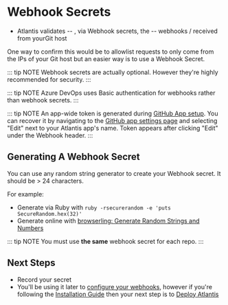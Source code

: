 # Webhook Secrets

* Atlantis validates -- , via Webhook secrets, the --  webhooks / received from yourGit host

One way to confirm this would be to allowlist requests
to only come from the IPs of your Git host but an easier way is to use a Webhook
Secret.

::: tip NOTE
Webhook secrets are actually optional. However they're highly recommended for
security.
:::

::: tip NOTE
Azure DevOps uses Basic authentication for webhooks rather than webhook secrets.
:::

::: tip NOTE
An app-wide token is generated during [GitHub App setup](access-credentials.md#github-app). You can recover it by navigating to the [GitHub app settings page](https://github.com/settings/apps) and selecting "Edit" next to your Atlantis app's name. Token appears after clicking "Edit" under the Webhook header.
:::

## Generating A Webhook Secret

You can use any random string generator to create your Webhook secret. It should be > 24 characters.

For example:

* Generate via Ruby with `ruby -rsecurerandom -e 'puts SecureRandom.hex(32)'`
* Generate online with [browserling: Generate Random Strings and Numbers](https://www.browserling.com/tools/random-string)

::: tip NOTE
You must use **the same** webhook secret for each repo.
:::

## Next Steps

* Record your secret
* You'll be using it later to [configure your webhooks](configuring-webhooks.md), however if you're
following the [Installation Guide](installation-guide.md) then your next step is to
[Deploy Atlantis](deployment.md)
